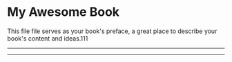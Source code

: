 # My Awesome Book

This file file serves as your book's preface, a great place to describe your book's content and ideas.111

---

---

